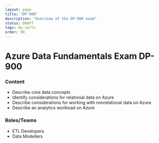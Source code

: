 ```yaml
---
layout: page
title: "DP-900"
description: "Overview of the DP-900 exam"
status: DRAFT
tags: dp-certs
order: 90
---
```

# Azure Data Fundamentals Exam DP-900
  
### Content
  
- Describe core data concepts
- Identify considerations for relational data on Azure
- Describe considerations for working with nonrelational data on Azure
- Describe an analytics workload on Azure  
  
### Roles/Teams  
  
- ETL Developers
- Data Modellers  
